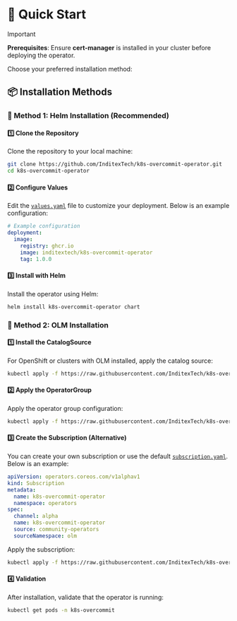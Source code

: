 <!--
SPDX-FileCopyrightText: 2025 2025 INDUSTRIA DE DISEÑO TEXTIL S.A. (INDITEX S.A.)
SPDX-FileContributor: enriqueavi@inditex.com

SPDX-License-Identifier: CC-BY-4.0
-->

# 🚀 Quick Start

> [!IMPORTANT]
> **Prerequisites**: Ensure **cert-manager** is installed in your cluster before deploying the operator.

Choose your preferred installation method:

## 📦 Installation Methods

### 🎯 Method 1: Helm Installation (Recommended)

#### 1️⃣ Clone the Repository

Clone the repository to your local machine:

```bash
git clone https://github.com/InditexTech/k8s-overcommit-operator.git
cd k8s-overcommit-operator
```

#### 2️⃣ Configure Values

Edit the [`values.yaml`](../chart/values.yaml) file to customize your deployment. Below is an example configuration:

```yaml
# Example configuration
deployment:
  image:
    registry: ghcr.io
    image: inditextech/k8s-overcommit-operator
    tag: 1.0.0
```

#### 3️⃣ Install with Helm

Install the operator using Helm:

```bash
helm install k8s-overcommit-operator chart
```

### 🔧 Method 2: OLM Installation

#### 1️⃣ Install the CatalogSource

For OpenShift or clusters with OLM installed, apply the catalog source:

```bash
kubectl apply -f https://raw.githubusercontent.com/InditexTech/k8s-overcommit-operator/refs/heads/main/deploy/catalog_source.yaml
```

#### 2️⃣ Apply the OperatorGroup

Apply the operator group configuration:

```bash
kubectl apply -f https://raw.githubusercontent.com/InditexTech/k8s-overcommit-operator/refs/heads/main/deploy/operator_group.yaml
```

#### 3️⃣ Create the Subscription (Alternative)

You can create your own subscription or use the default [`subscription.yaml`](../deploy/subscription.yaml). Below is an example:

```yaml
apiVersion: operators.coreos.com/v1alphav1
kind: Subscription
metadata:
  name: k8s-overcommit-operator
  namespace: operators
spec:
  channel: alpha
  name: k8s-overcommit-operator
  source: community-operators
  sourceNamespace: olm
```

Apply the subscription:

```bash
kubectl apply -f https://raw.githubusercontent.com/InditexTech/k8s-overcommit-operator/refs/heads/main/deploy/subscription.yaml
```

#### 4️⃣ Validation

After installation, validate that the operator is running:

```bash
kubectl get pods -n k8s-overcommit
```
